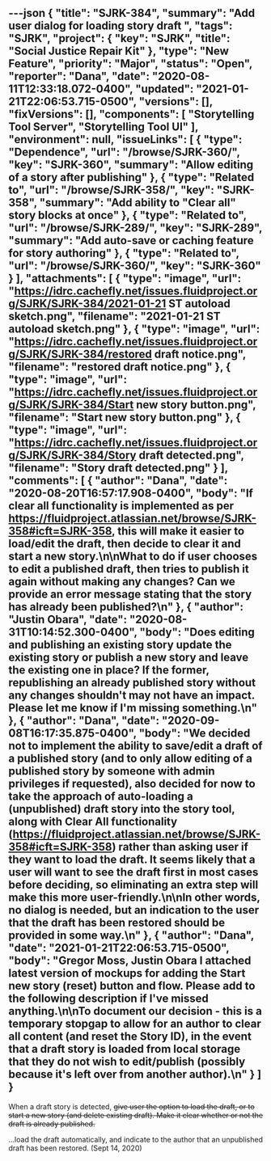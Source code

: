 ---json
{
  "title": "SJRK-384",
  "summary": "Add user dialog for loading story draft ",
  "tags": "SJRK",
  "project": {
    "key": "SJRK",
    "title": "Social Justice Repair Kit"
  },
  "type": "New Feature",
  "priority": "Major",
  "status": "Open",
  "reporter": "Dana",
  "date": "2020-08-11T12:33:18.072-0400",
  "updated": "2021-01-21T22:06:53.715-0500",
  "versions": [],
  "fixVersions": [],
  "components": [
    "Storytelling Tool Server",
    "Storytelling Tool UI"
  ],
  "environment": null,
  "issueLinks": [
    {
      "type": "Dependence",
      "url": "/browse/SJRK-360/",
      "key": "SJRK-360",
      "summary": "Allow editing of a story after publishing"
    },
    {
      "type": "Related to",
      "url": "/browse/SJRK-358/",
      "key": "SJRK-358",
      "summary": "Add ability to \"Clear all\" story blocks at once"
    },
    {
      "type": "Related to",
      "url": "/browse/SJRK-289/",
      "key": "SJRK-289",
      "summary": "Add auto-save or caching feature for story authoring"
    },
    {
      "type": "Related to",
      "url": "/browse/SJRK-360/",
      "key": "SJRK-360"
    }
  ],
  "attachments": [
    {
      "type": "image",
      "url": "https://idrc.cachefly.net/issues.fluidproject.org/SJRK/SJRK-384/2021-01-21 ST autoload sketch.png",
      "filename": "2021-01-21 ST autoload sketch.png"
    },
    {
      "type": "image",
      "url": "https://idrc.cachefly.net/issues.fluidproject.org/SJRK/SJRK-384/restored draft notice.png",
      "filename": "restored draft notice.png"
    },
    {
      "type": "image",
      "url": "https://idrc.cachefly.net/issues.fluidproject.org/SJRK/SJRK-384/Start new story button.png",
      "filename": "Start new story button.png"
    },
    {
      "type": "image",
      "url": "https://idrc.cachefly.net/issues.fluidproject.org/SJRK/SJRK-384/Story draft detected.png",
      "filename": "Story draft detected.png"
    }
  ],
  "comments": [
    {
      "author": "Dana",
      "date": "2020-08-20T16:57:17.908-0400",
      "body": "If clear all functionality is implemented as per <https://fluidproject.atlassian.net/browse/SJRK-358#icft=SJRK-358>, this will make it easier to load/edit the draft, then decide to clear it and start a new story.\n\nWhat to do if user chooses to edit a published draft, then tries to publish it again without making any changes? Can we provide an error message stating that the story has already been published?\n"
    },
    {
      "author": "Justin Obara",
      "date": "2020-08-31T10:14:52.300-0400",
      "body": "Does editing and publishing an existing story update the existing story or publish a new story and leave the existing one in place? If the former, republishing an already published story without any changes shouldn't may not have an impact. Please let me know if I'm missing something.\n"
    },
    {
      "author": "Dana",
      "date": "2020-09-08T16:17:35.875-0400",
      "body": "We decided not to implement the ability to save/edit a draft of a published story (and to only allow editing of a published story by someone with admin privileges if requested), also decided for now to take the approach of auto-loading a (unpublished) draft story into the story tool, along with Clear All functionality (<https://fluidproject.atlassian.net/browse/SJRK-358#icft=SJRK-358>) rather than asking user if they want to load the draft. It seems likely that a user will want to see the draft first in most cases before deciding, so eliminating an extra step will make this more user-friendly.\n\nIn other words, no dialog is needed, but an indication to the user that the draft has been restored should be provided in some way.\n"
    },
    {
      "author": "Dana",
      "date": "2021-01-21T22:06:53.715-0500",
      "body": "Gregor Moss, Justin Obara I attached latest version of mockups for adding the Start new story (reset) button and flow. Please add to the following description if I've missed anything.\n\nTo document our decision - this is a temporary stopgap to allow for an author to clear all content (and reset the Story ID), in the event that a draft story is loaded from local storage that they do not wish to edit/publish (possibly because it's left over from another author).\n"
    }
  ]
}
---
When a draft story is detected, ~~give user the option to load the draft, or to start a new story (and delete existing draft). Make it clear whether or not the draft is already published.~~

...load the draft automatically, and indicate to the author that an unpublished draft has been restored. (Sept 14, 2020)

        